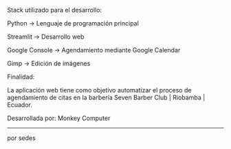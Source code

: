 Stack utilizado para el desarrollo:

Python → Lenguaje de programación principal

Streamlit → Desarrollo web

Google Console → Agendamiento mediante Google Calendar

Gimp → Edición de imágenes

Finalidad:

La aplicación web tiene como objetivo automatizar el proceso de agendamiento de citas en la barbería Seven Barber Club | Riobamba | Ecuador.

Desarrollada por: Monkey Computer







---------------

por sedes